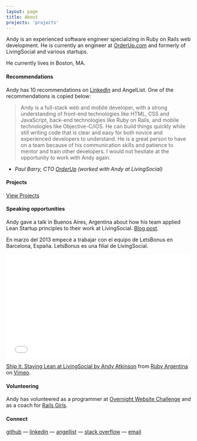 ```yaml
---
layout: page
title: About
projects: 'projects'
---
```


Andy is an experienced software engineer specializing in Ruby on Rails web development. He is currently an engineer at [OrderUp.com](https://orderup.com/) and formerly of LivingSocial and various startups.

He currently lives in Boston, MA.

#### Recommendations
Andy has 10 recommendations on [LinkedIn](www.linkedin.com/in/andyatkinson/) and AngelList. One of the recommendations is copied below:

> Andy is a full-stack web and mobile developer, with a strong understanding of front-end technologies like HTML, CSS and JavaScript, back-end technologies like Ruby on Rails, and mobile technologies like Objective-C/iOS. He can build things quickly while still writing code that is clear and easy for both novice and experienced developers to understand. He is a great person to have on a team because of his communication skills and patience to mentor and train other developers. I would not hesitate at the opportunity to work with Andy again.

 - *Paul Barry, CTO [OrderUp](https://orderup.com/) (worked with Andy at LivingSocial)*

#### Projects

[View Projects](/projects)

#### Speaking opportunities
Andy gave a talk in Buenos Aires, Argentina about how his team applied Lean Startup principles to their work at LivingSocial. [Blog post](/blog/2013/11/27/rubyconf-argentina-2012/).

En marzo del 2013 empecé a trabajar con el equipo de LetsBonus en Barcelona, España. LetsBonus es una filial de LivingSocial.

<iframe src="//player.vimeo.com/video/57940280" width="500" height="282" frameborder="0" webkitallowfullscreen mozallowfullscreen allowfullscreen></iframe> <p><a href="http://vimeo.com/57940280">Ship it: Staying Lean at LivingSocial by Andy Atkinson</a> from <a href="http://vimeo.com/rubyargentina">Ruby Argentina</a> on <a href="https://vimeo.com">Vimeo</a>.</p>

#### Volunteering

Andy has volunteered as a programmer at [Overnight Website Challenge](http://overnightwebsitechallenge.com/) and as a coach for [Rails Girls](http://railsgirls.com/).

#### Connect

[github](https://github.com/andyatkinson) &mdash; [linkedin](http://www.linkedin.com/in/andyatkinson/) &mdash; <a href='https://angel.co/andy-atkinson'>angellist</a> &mdash; <a href='http://stackoverflow.com/users/126688/andy-atkinson'>stack overflow</a> &mdash; <a href="mailto:andyatkinson@gmail.com">email</a>
